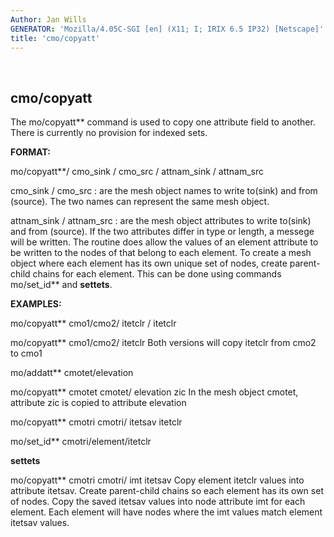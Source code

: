 ```yaml
---
Author: Jan Wills
GENERATOR: 'Mozilla/4.05C-SGI [en] (X11; I; IRIX 6.5 IP32) [Netscape]'
title: 'cmo/copyatt'
---
```


 

cmo/copyatt
-----------

 The mo/copyatt** command is used to copy one attribute field to
 another. There is currently no provision for indexed sets.







**FORMAT:**

 mo/copyatt**/ cmo\_sink / cmo\_src / attnam\_sink / attnam\_src



cmo\_sink / cmo\_src : are the mesh object names to write to(sink) and
from (source). The two names can represent the same mesh object.



attnam\_sink / attnam\_src : are the mesh object attributes to write
to(sink) and from (source). If the two attributes differ in type or
length, a messege will be written. The routine does allow the values of
an element attribute to be written to the nodes of that belong to each
element. To create a mesh object where each element has its own unique
set of nodes, create parent-child chains for each element. This can be
done using commands mo/set\_id** and **settets**.







**EXAMPLES:**

 mo/copyatt** cmo1/cmo2/ itetclr / itetclr

 mo/copyatt** cmo1/cmo2/ itetclr
 Both versions will copy itetclr from cmo2 to cmo1
 

 mo/addatt** cmotet/elevation

 mo/copyatt** cmotet cmotet/ elevation zic
 In the mesh object cmotet, attribute zic is copied to attribute
 elevation
 

 mo/copyatt** cmotri cmotri/ itetsav itetclr

 mo/set\_id** cmotri/element/itetclr

 **settets**

 mo/copyatt** cmotri cmotri/ imt itetsav
 Copy element itetclr values into attribute itetsav. Create
 parent-child chains so each element has its own set of nodes. Copy the
 saved itetsav values into node attribute imt for each element. Each
 element will have nodes where the imt values match element itetsav
 values.
 

